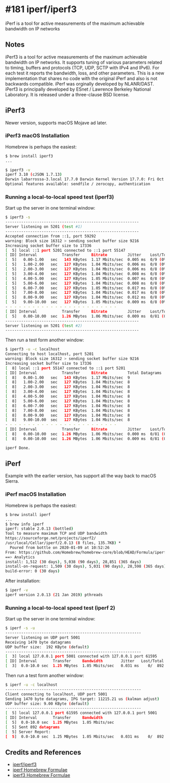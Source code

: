 # #181 iperf/iperf3

iPerf is a tool for active measurements of the maximum achievable bandwidth on IP networks

## Notes

iPerf3 is a tool for active measurements of the maximum achievable bandwidth on IP networks. It supports tuning of various parameters related to timing, buffers and protocols (TCP, UDP, SCTP with IPv4 and IPv6). For each test it reports the bandwidth, loss, and other parameters. This is a new implementation that shares no code with the original iPerf and also is not backwards compatible. iPerf was orginally developed by NLANR/DAST. iPerf3 is principally developed by ESnet / Lawrence Berkeley National Laboratory. It is released under a three-clause BSD license.

## iPerf3

Newer version, supports macOS Mojave ad later.

### iPerf3 macOS Installation

Homebrew is perhaps the easiest:

```sh
$ brew install iperf3
...

$ iperf3 -v
iperf 3.10 (cJSON 1.7.13)
Darwin labarrossa-3.local 17.7.0 Darwin Kernel Version 17.7.0: Fri Oct 30 13:34:27 PDT 2020; root:xnu-4570.71.82.8~1/RELEASE_X86_64 x86_64
Optional features available: sendfile / zerocopy, authentication
```

### Running a local-to-local speed test (iperf3)

Start up the server in one terminal window:

```sh
$ iperf3 -s
-----------------------------------------------------------
Server listening on 5201 (test #1)
-----------------------------------------------------------
Accepted connection from ::1, port 59292
warning: Block size 16312 > sending socket buffer size 9216
Increasing socket buffer size to 17336
[  5] local ::1 port 5201 connected to ::1 port 55147
[ ID] Interval           Transfer     Bitrate         Jitter    Lost/Total Datagrams
[  5]   0.00-1.00   sec   143 KBytes  1.17 Mbits/sec  0.005 ms  0/9 (0%)
[  5]   1.00-2.00   sec   127 KBytes  1.04 Mbits/sec  0.006 ms  0/8 (0%)
[  5]   2.00-3.00   sec   127 KBytes  1.04 Mbits/sec  0.006 ms  0/8 (0%)
[  5]   3.00-4.00   sec   127 KBytes  1.04 Mbits/sec  0.008 ms  0/8 (0%)
[  5]   4.00-5.00   sec   127 KBytes  1.05 Mbits/sec  0.007 ms  0/8 (0%)
[  5]   5.00-6.00   sec   127 KBytes  1.04 Mbits/sec  0.008 ms  0/8 (0%)
[  5]   6.00-7.00   sec   127 KBytes  1.05 Mbits/sec  0.017 ms  0/8 (0%)
[  5]   7.00-8.00   sec   127 KBytes  1.04 Mbits/sec  0.017 ms  0/8 (0%)
[  5]   8.00-9.00   sec   127 KBytes  1.04 Mbits/sec  0.012 ms  0/8 (0%)
[  5]   9.00-10.00  sec   127 KBytes  1.05 Mbits/sec  0.009 ms  0/8 (0%)
- - - - - - - - - - - - - - - - - - - - - - - - -
[ ID] Interval           Transfer     Bitrate         Jitter    Lost/Total Datagrams
[  5]   0.00-10.00  sec  1.26 MBytes  1.06 Mbits/sec  0.009 ms  0/81 (0%)  receiver
-----------------------------------------------------------
Server listening on 5201 (test #2)
-----------------------------------------------------------


```

Then run a test form another window:

```sh
$ iperf3 -u -c localhost
Connecting to host localhost, port 5201
warning: Block size 16312 > sending socket buffer size 9216
Increasing socket buffer size to 17336
[  8] local ::1 port 55147 connected to ::1 port 5201
[ ID] Interval           Transfer     Bitrate         Total Datagrams
[  8]   0.00-1.00   sec   143 KBytes  1.17 Mbits/sec  9
[  8]   1.00-2.00   sec   127 KBytes  1.04 Mbits/sec  8
[  8]   2.00-3.00   sec   127 KBytes  1.04 Mbits/sec  8
[  8]   3.00-4.00   sec   127 KBytes  1.04 Mbits/sec  8
[  8]   4.00-5.00   sec   127 KBytes  1.04 Mbits/sec  8
[  8]   5.00-6.00   sec   127 KBytes  1.04 Mbits/sec  8
[  8]   6.00-7.00   sec   127 KBytes  1.04 Mbits/sec  8
[  8]   7.00-8.00   sec   127 KBytes  1.04 Mbits/sec  8
[  8]   8.00-9.00   sec   127 KBytes  1.04 Mbits/sec  8
[  8]   9.00-10.00  sec   127 KBytes  1.04 Mbits/sec  8
- - - - - - - - - - - - - - - - - - - - - - - - -
[ ID] Interval           Transfer     Bitrate         Jitter    Lost/Total Datagrams
[  8]   0.00-10.00  sec  1.26 MBytes  1.06 Mbits/sec  0.000 ms  0/81 (0%)  sender
[  8]   0.00-10.00  sec  1.26 MBytes  1.06 Mbits/sec  0.009 ms  0/81 (0%)  receiver

iperf Done.

```

## iPerf

Example with the earlier version, has support all the way back to macOS Sierra.

### iPerf macOS Installation

Homebrew is perhaps the easiest:

```sh
$ brew install iperf
...
$ brew info iperf
iperf: stable 2.0.13 (bottled)
Tool to measure maximum TCP and UDP bandwidth
https://sourceforge.net/projects/iperf2/
/usr/local/Cellar/iperf/2.0.13 (8 files, 135.7KB) *
  Poured from bottle on 2020-01-09 at 10:52:26
From: https://github.com/Homebrew/homebrew-core/blob/HEAD/Formula/iperf.rb
==> Analytics
install: 1,512 (30 days), 5,038 (90 days), 28,851 (365 days)
install-on-request: 1,509 (30 days), 5,031 (90 days), 28,598 (365 days)
build-error: 0 (30 days)
```

After installation:

```sh
$ iperf -v
iperf version 2.0.13 (21 Jan 2019) pthreads
```

### Running a local-to-local speed test (iperf 2)

Start up the server in one terminal window:

```sh
$ iperf -s -u
------------------------------------------------------------
Server listening on UDP port 5001
Receiving 1470 byte datagrams
UDP buffer size:  192 KByte (default)
------------------------------------------------------------
[  3] local 127.0.0.1 port 5001 connected with 127.0.0.1 port 61595
[ ID] Interval       Transfer     Bandwidth        Jitter   Lost/Total Datagrams
[  3]  0.0-10.0 sec  1.25 MBytes  1.05 Mbits/sec   0.031 ms    0/  892 (0%)

```

Then run a test form another window:

```sh
$ iperf -u -c localhost
------------------------------------------------------------
Client connecting to localhost, UDP port 5001
Sending 1470 byte datagrams, IPG target: 11215.21 us (kalman adjust)
UDP buffer size: 9.00 KByte (default)
------------------------------------------------------------
[  5] local 127.0.0.1 port 61595 connected with 127.0.0.1 port 5001
[ ID] Interval       Transfer     Bandwidth
[  5]  0.0-10.0 sec  1.25 MBytes  1.05 Mbits/sec
[  5] Sent 892 datagrams
[  5] Server Report:
[  5]  0.0-10.0 sec  1.25 MBytes  1.05 Mbits/sec   0.031 ms    0/  892 (0%)
```

## Credits and References

* [iperf/iperf3](https://iperf.fr/)
* [iperf Homebrew Formulae](https://formulae.brew.sh/formula/iperf)
* [iperf3 Homebrew Formulae](https://formulae.brew.sh/formula/iperf3)
